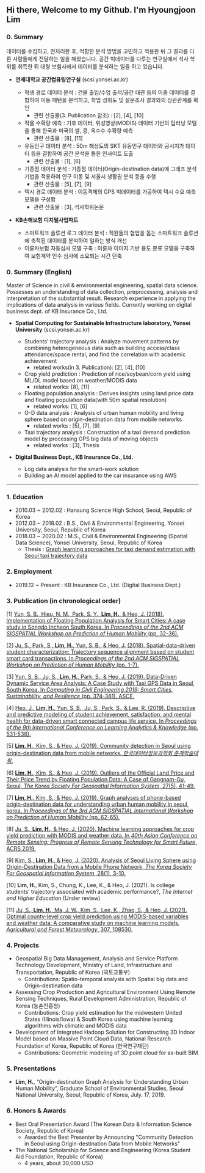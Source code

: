 ## Hi there, Welcome to my Github. I'm Hyoungjoon Lim

### 0. Summary
데이터를 수집하고, 전처리한 후, 적합한 분석 방법을 고민하고 적용한 뒤 그 결과를 다른 사람들에게 전달하는 일을 해왔습니다. 공간 빅데이터를 다루는 연구실에서 석사 학위를 취득한 뒤 대형 보험사에서 데이터를 분석하는 일을 하고 있습니다.

* **연세대학교 공간컴퓨팅연구실** (scsi.yonsei.ac.kr)
  - 학생 경로 데이터 분석 : 건물 출입/수업 출석/공간 대관 등의 이종 데이터를 결합하여 이동 패턴을 분석하고, 학업 성취도 및 설문조사 결과와의 상관관계를 확인
    - 관련 산출물(3. Publication 참조) :  [2], [4], [10]
  - 작물 수확량 예측 : 기후 데이터, 위성영상(MODIS) 데이터 기반의 딥러닝 모델을 통해 한국과 미국의 쌀, 콩, 옥수수 수확량 예측
    - 관련 산출물 : [8], [11]
  - 유동인구 데이터 분석 : 50m 해상도의 SKT 유동인구 데이터와 공시지가 데이터 등을 결합하여 공간 분석을 통한 인사이트 도출
    - 관련 산출물 : [1], [6]  
  - 기종점 데이터 분석 : 기종점 데이터(Origin-destination data)에 그래프 분석 기법을 적용하여 인구 이동 및 서울시 생활권 분석 등을 수행
    - 관련 산출물 : [5], [7], [9]
  - 택시 경로 데이터 분석 : 이동객체의 GPS 빅데이터를 가공하여 택시 수요 예측 모델을 구성함  
    - 관련 산출물 : [3], 석사학위논문 
 
* **KB손해보험 디지털사업파트**
  - 스마트워크 솔루션 로그 데이터 분석 : 직원들의 협업을 돕는 스마트워크 솔루션에 축적된 데이터를 분석하여 일하는 방식 개선
  - 이륜차보험 자동심사 모델 구축 : 이륜차 이미지 기반 용도 분류 모델을 구축하여 보험계약 인수 심사에 소요되는 시간 단축 

### 0. Summary (English)
Master of Science in civil & environmental engineering, spatial data science. Possesses an understanding of data collection, preprocessing, analysis and interpretation of the substantial result. Research experience in applying the implications of data analysis in various fields. Currently working on digital business dept. of KB Insurance Co., Ltd.  

* **Spatial Computing for Sustainable Infrastructure laboratory, Yonsei University** (scsi.yonsei.ac.kr)
  - Students' trajectory analysis : Analyze movement patterns by combining heterogeneous data such as building access/class attendance/space rental, and find the correlation with academic achievement
    - related works(in 3. Publication): [2], [4], [10]
  - Crop yield prediction : Prediction of rice/soybean/corn yield using ML/DL model based on weather/MODIS data
    - related works: [8], [11]
  - Floating population analysis : Derives insights using land price data and floating population data(with 50m spatial resolution)
    - related works: [1], [6]  
  - O-D data analysis : Analysis of urban human mobility and living sphere based on origin-destination data from mobile networks
    - related works : [5], [7], [9]
  - Taxi trajectory analysis : Construction of a taxi demand prediction model by processing GPS big data of moving objects 
    - related works : [3], Thesis 
 
* **Digital Business Dept., KB Insurance Co., Ltd.**
  - Log data analysis for the smart-work solution 
  - Building an AI model applied to the car insurance using AWS

***

### 1. Education
* 2010.03 ~ 2012.02 : Hansung Science High School, Seoul, Republic of Korea
* 2012.03 ~ 2018.02 : B.S., Civil & Environmental Engineering, Yonsei University, Seoul, Republic of Korea
* 2018.03 ~ 2020.02 : M.S., Civil & Environmental Engineering (Spatial Data Science), Yonsei University, Seoul, Republic of Korea
  - Thesis : [Graph learning approaches for taxi demand estimation with Seoul taxi trajectory data](http://www.riss.kr/search/detail/DetailView.do?p_mat_type=be54d9b8bc7cdb09&control_no=a8f0178212fa9aedffe0bdc3ef48d419)

### 2. Employment
* 2019.12 ~ Present : KB Insurance Co., Ltd. (Digital Business Dept.)

### 3. Publication (in chronological order)
[1] [Yun, S. B., Hieu, N. M., Park, S. Y., <u>**Lim, H.**</u>, & Heo, J. (2018). Implementation of Floating Population Analysis for Smart Cities: A case study in Songdo Incheon South Korea. In *Proceedings of the 2nd ACM SIGSPATIAL Workshop on Prediction of Human Mobility* (pp. 32-36).](https://dl.acm.org/doi/abs/10.1145/3283590.3283595)

[2] [Ju, S., Park, S., **Lim, H.**, Yun, S. B., & Heo, J. (2018). Spatial-data-driven student characterization: Trajectory sequence alignment based on student smart card transactions. In *Proceedings of the 2nd ACM SIGSPATIAL Workshop on Prediction of Human Mobility* (pp. 1-7).](https://dl.acm.org/doi/abs/10.1145/3283590.3283591)

[3] [Yun, S. B., Ju, S., **Lim, H.**, Park, S., & Heo, J. (2019). Data-Driven Dynamic Service Area Analysis: A Case Study with Taxi GPS Data in Seoul, South Korea. In *Computing in Civil Engineering 2019: Smart Cities, Sustainability, and Resilience* (pp. 374-381). ASCE.](https://ascelibrary.org/doi/abs/10.1061/9780784482445.048)

[4] [Heo, J., **Lim, H.**, Yun, S. B., Ju, S., Park, S., & Lee, R. (2019). Descriptive and predictive modeling of student achievement, satisfaction, and mental health for data-driven smart connected campus life service. In *Proceedings of the 9th International Conference on Learning Analytics & Knowledge* (pp. 531-538).](https://dl.acm.org/doi/abs/10.1145/3303772.3303792)

[5] [**Lim, H.**, Kim, S., & Heo, J. (2019). Community detection in Seoul using origin-destination data from mobile networks. *한국데이터정보과학회 춘계학술대회*.](https://kdiss.or.kr/%ED%95%99%EC%88%A0%EB%8C%80%ED%9A%8C%EC%95%88%EB%82%B4/6959949)

[6] [**Lim, H.**, Kim, S., & Heo, J. (2019). Outliers of the Official Land Price and Their Price Trend by Floating Population Data: A Case of Gangnam-Gu, Seoul, *The Korea Society For GeospatIal Information System*, 27(5), 41-49.](https://www.kci.go.kr/kciportal/ci/sereArticleSearch/ciSereArtiView.kci?sereArticleSearchBean.artiId=ART002505506)

[7] [**Lim, H.**, Kim, S., & Heo, J. (2019). Graph analyses of phone-based origin-destination data for understanding urban human mobility in seoul, korea. In *Proceedings of the 3rd ACM SIGSPATIAL International Workshop on Prediction of Human Mobility* (pp. 62-65).](https://dl.acm.org/doi/abs/10.1145/3356995.3364539)

[8] [Ju, S., **Lim, H.**, & Heo, J. (2020). Machine learning approaches for crop yield prediction with MODIS and weather data. In *40th Asian Conference on Remote Sensing: Progress of Remote Sensing Technology for Smart Future*, ACRS 2019.](https://yonsei.pure.elsevier.com/en/publications/machine-learning-approaches-for-crop-yield-prediction-with-modis-)

[9] [Kim, S., **Lim, H.**, & Heo, J. (2020). Analysis of Seoul Living Sphere using Origin-Destination Data from a Mobile Phone Network, *The Korea Society For GeospatIal Information System*, 28(1), 3-10.](https://www.kci.go.kr/kciportal/ci/sereArticleSearch/ciSereArtiView.kci?sereArticleSearchBean.artiId=ART002571258)

[10] **Lim, H.**, Kim, S., Chung, K., Lee, K., & Heo, J. (2021).  Is college students’ trajectory associated with academic performance?, *The Internet and Higher Education* (Under review)

[11] [Ju, S., **Lim, H.**, Ma, J. W., Kim, S., Lee, K., Zhao, S., & Heo, J. (2021). Optimal county-level crop yield prediction using MODIS-based variables and weather data: A comparative study on machine learning models. *Agricultural and Forest Meteorology*, 307, 108530.](https://www.sciencedirect.com/science/article/abs/pii/S0168192321002148)

### 4. Projects
* Geospatial Big Data Management, Analysis and Service Platform Technology Development, Ministry of Land, Infrastructure and Transportation, Republic of Korea (국토교통부)
  * Contributions: Spatio-temporal analysis with Spatial big data and Origin-destination data
* Assessing Crop Production and Agricultural Environment Using Remote Sensing Techniques, Rural Development Administration, Republic of Korea (농촌진흥청)
  * Contributions: Crop yield estimation for the midwestern United States (Illinois/Iowa) & South Korea using machine   learning algorithms with climatic and MODIS data
* Development of Integrated Hadoop Solution for Constructing 3D Indoor Model based on Massive Point Cloud Data, National Research Foundation of Korea, Republic of Korea (한국연구재단)
  * Contributions: Geometric modeling of 3D point cloud for as-built BIM

### 5. Presentations
* **Lim, H.**, “Origin-destination Graph Analysis for Understanding Urban Human Mobility”, Graduate School of Environmental Studies, Seoul National University, Seoul, Republic of Korea, July. 17, 2019.

### 6. Honors & Awards
* Best Oral Presentation Award (The Korean Data & Information Science Society, Republic of Korea)
  - Awarded the Best Presenter by Announcing "Community Detection in Seoul using Origin-destination Data from Mobile Networks"
* The National Scholarship for Science and Engineering (Korea Student Aid Foundation, Republic of Korea)
  - 4 years, about 30,000 USD
